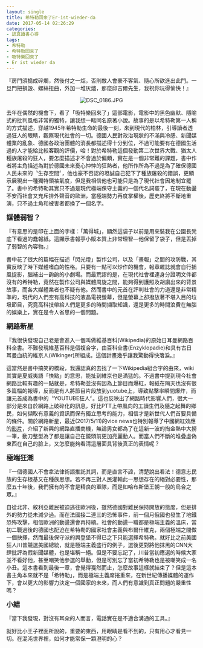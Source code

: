 ```yaml
---
layout: single
title: 希特勒回來了Er-ist-wieder-da
date: 2017-05-14 02:26:29
categories:
- 認真讀書心得
tags:
- 希特勒
- 希特勒回來了
- 吸特樂回來了
- Er ist wieder da
---
```


『房門須搗成碎爛，然後付之一炬，否則敵人會豪不客氣、隨心所欲進出此門。一旦門把損毀、螺絲扭曲，外加一堆灰燼，那麼邱吉爾先生，我祝你玩得愉快！』

<p style="text-align:center"><img alt="DSC_0186.JPG" src="https://pic.pimg.tw/kwbuster/1493814250-1013379313_n.jpg" title="DSC_0186.JPG"></p>

去年在偶然的機會下，看了「吸特樂回來了」這部電影，電影中的黑色幽默、隱喻式的批判風格非常的獨特，讓我想一睹同名原著小說。故事的是以希特勒第一人稱的方式描述，穿越1945年希特勒生命的最後一刻，來到現代的柏林，引導讀者透過狂人的眼睛，觀察現代社會的一切。德國人民對政治現狀的不滿與冷感、新聞媒體業的亂象、德國各政治團體的消長都描述得十分到位，不過可能要有在德國生活過的人才能給比較客觀的評價，哈！對於希特勒這個發動第二次世界大戰、猶太人種族屠殺的狂人，要怎麼描述才不會過於偏頗，實在是一個非常難的課題，書中作者將主角描述為對於德國未來憂心忡忡的狂熱者，他所作所為不過是為了確保德國人民未來的〝生存空間〞，他也豪不否認的坦誠自己犯下了種族屠殺的錯誤，更顯示展現出一種獨特領袖氣度，但是我相信他也可能只是為了現代社會因地制宜罷了。書中的希特勒其實只不過是現代極端保守主義的一個代名詞罷了，在現在動盪不安而社會又充斥排外聲音的歐洲，當極端勢力再度掌權後，歷史終將不斷地重演，只不過主角和被害者都換了一個名字。

<strong><span style="font-size:18px">媒體弱智？</span></strong>

『有意思的是印在上面的字樣：「萬得城」，顯然這袋子以前是用來裝我在公園長凳底下看過的蠢報紙。這顯示書報亭小販本質上非常理智—他保留了袋子，但是丟掉了弱智的內容物。』

書中花了很大的篇幅在描述「閃光燈」製作公司，以及「畫報」之間的攻防戰，其實反映了時下媒體嗜血的性格。只要有一點可以炒作的機會，報章雜誌就會自行捕風捉影，腦補出一齣齣的小劇場。而最荒謬的是，在現代社會裡連身分證明文件都沒有的希特勒，竟然在製作公司與媒體周旋之間，能夠得到護照及胡謅出來的背景故事，而各大媒體業者也不疑有他。然而書中的元首在評判社會的力道還是非常精準的，現代的人們空有高科技的液晶電視螢幕，但是螢幕上卻撥放著不堪入目的垃圾節目，究竟高科技帶給人們是更多的時間擷取知識，還是更多的時間浪費在無腦的娛樂上，實在是令人省思的一個問題。

<strong><span style="font-size:18px">網路新星</span></strong>

『我很快發現自己老是會進入一個叫做維基百科(Wikipedia)的原始日耳曼網路百科全書。不難發現維基百科是個複合字，由百科全書(Enzyklopadie)和具有古日耳曼血統的維京人(Wikinger)所組成。這個計畫幾乎讓我驚動得快落淚。』

這當然是書中搞笑的橋段，我還認真的去找了一下Wikipedia組合字的由來，wiki其實是夏威夷語「快點」的意思，能扯到維京也是滿猛的。不過書中提到現今社會網路比較有趣的一點就是，希特勒並沒有因為上節目而爆紅，報紙在隔天也沒有很多篇幅的報導，反而是有人將節目片段放到yuotube上，導致點擊率瞬間爆炸，而讓元首成為書中的〝YOUTUBE狂人〞。這也反映出了網路時代影響人們，很大一部分是來自於網路上破碎化的訊息，好比PTT上帶風向的工讀生們及隨之起舞的鄉民，如何擷取有意義的資訊而保有獨立思考的能力，相信才是新世代人們首要具備的條件。關於網路新星，最近(2017/5/11)的vice news也特別報導了中國網紅效應的<a href="https://www.youtube.com/watch?v=dckjk1V-KRM&amp;t=582s">影片</a>，介紹了新興的網路直播商機，無論男女都為了在這新一波的掏金熱中大撈一筆，動刀整型為了都是讓自己在鏡頭前更加亮麗動人。而當人們不斷的堆疊虛偽東西在自己的臉上，又怎麼能夠看清這層面具背後真正的表情呢？

<strong><span style="font-size:18px">極端狂潮</span></strong>

『一個德國人不會拿法律術語推託其詞，而是直言不諱，清楚說出看法！德意志民族的生存根基又在種族思想。若不再三對人民灌輸此一思想存在的絕對必要性，那麼五十年後，我們擁有的不會是精良的軍隊，而是如哈布斯堡王朝一般的烏合之眾。』

自從北非、敘利亞難民被迫逃往歐洲後，雖然德國對難民保持開放的態度，但是排外的勢力從未減少過。而在法國接二連三的恐怖事件，前一個月俄國也發生了地鐵恐怖攻擊，相信歐洲的動盪還會再持續。社會的動盪一職都是極端主義的溫床，當初二戰過後的德國也配迫在希特勒的國家社會主義與布爾什維克，兩個極端之間做一個抉擇，然而最後保守派的興登堡不得已之下只能選擇希特勒。就好比之前美國狂人川普競選美國總統，就是極端主義盛行的例子，選後更對將他抹黑的CNN大肆批評為假新聞媒體，也是堪稱一絕。但是不要忘記了，川普當初應選的時候大家並不看好他，甚至嘲笑他參選的舉動，但是可別忘了當初希特勒也是被嘲笑成一名小丑。這本書看到最後一章，會覺得戛然而止，怎麼故事這樣就結束了？但是這本書主角本來就不是「希特勒」，而是極端主義席捲重來，在新世紀傳播媒體的運作下，會以更大的影響力決定一個國家的未來，而人們有意識到真正問題的嚴重性嗎？

<strong><span style="font-size:18px">小結</span></strong>

『當下我發現，對沒有耳朵的人而言，電話實在是不適合溝通的工具。』

就好比小王子裡面所說的，重要的東西，用眼睛是看不到的，只有用心才看見一切。在混沌世界裡，如何才能常保一顆澄明的心？

